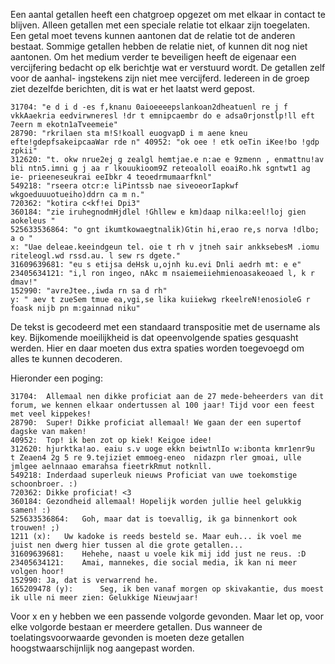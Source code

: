 
Een aantal getallen heeft een chatgroep opgezet om met elkaar in contact te blijven. Alleen getallen met een speciale relatie tot elkaar zijn toegelaten. Een getal moet tevens kunnen aantonen dat de relatie tot de anderen bestaat. Sommige getallen hebben de relatie niet, of kunnen dit nog niet aantonen. Om het medium verder te beveiligen heeft de eigenaar een vercijfering bedacht op elk berichtje wat er verstuurd wordt. De getallen zelf voor de aanhal- ingstekens zijn niet mee vercijferd. Iedereen in de groep ziet dezelfde berichten, dit is wat er het laatst werd gepost.
```
31704: "e d i d -es f,knanu 0aioeeeepslankoan2dheatuenl re j f vkkAaekria eedvirwneresl !dr t emnipcaembr do e adsa0rjonstlp!ll eft 7eern m ekotn1aTveemeie"
28790: "rkrilaen sta m!S!koall euogvapD i m aene kneu efte!gdepfsakeipcaaWar rde n" 40952: "ok oee ! etk oeTin iKee!bo !gdp zpkii"
312620: "t. okw nrue2ej g zealgl hemtjae.e n:ae e 9zmenn , enmattnu!av bli ntn5.imni g j aa r lkouukioom9Z reteoaloll eoaiRo.hk sgntwt1 ag ie- prieeneseukrai eeIbkr 4 teoedrmumaarfknl"
549218: "rseera otcr:e liPintssb nae siveoeorIapkwf wkgoeduuuotueiho)ddrn ca m n."
720362: "kotira c<kf!ei Dpi3"
360184: "zie iruhegnodmHjdlel !Ghllew e km)daap nilka:eel!loj gien aokeleus " 
525633536864: "o gnt ikumtkowaegtnalik)Gtin hi,erao re,s norva !dlbo; a o "
x: "Uae deleae.keeindgeun tel. oie t rh v jtneh sair ankksebesM .iomu riteleogl.wd rssd.au. l sew rs dgete." 
31609639681: "eu s etijsa deHsk u,ojnh ku.evi Dnli aedrh mt: e e"
23405634121: "i,l ron ingeo, nAkc m nsaiemeiiehmienoasakeoaed l, k r dmav!"
152990: "avreJtee.,iwda rn sa d rh"
y: " aev t zueSem tmue ea,vgi,se lika kuiiekwg rkeelreN!enosioleG r foask nijb pn m:gainnad niku"
```

De tekst is gecodeerd met een standaard transpositie met de username als key.
Bijkomende moeilijkheid is dat opeenvolgende spaties gesquasht werden. Hier en daar moeten dus extra spaties worden toegevoegd om alles te kunnen decoderen.

Hieronder een poging:
```
31704:  Allemaal nen dikke proficiat aan de 27 mede-beheerders van dit forum, we kennen elkaar ondertussen al 100 jaar! Tijd voor een feest met veel kippekes!                                                                                                                   
28790:  Super! Dikke proficiat allemaal! We gaan der een supertof dagske van maken!
40952:  Top! ik ben zot op kiek! Keigoe idee!
312620: hjurktka!ao. eaiu s.v uoge ekkn beiwtnlIo w:ibonta kmr1enr9u  t Zeaen4 2g 5 re 9.tejiziet emmoeg-eneo  nidazpn rler gmoai, ulle jmlgee aelnnaao emarahsa fieetrkRmut notknll.                                                                                            
549218: Inderdaad superleuk nieuws Proficiat van uwe toekomstige schoonbroer. :)
720362: Dikke proficiat! <3
360184: Gezondheid allemaal! Hopelijk worden jullie heel gelukkig samen! :)
525633536864:   Goh, maar dat is toevallig, ik ga binnenkort ook trouwen! ;)
1211 (x):   Uw kadoke is reeds besteld se. Maar euh... ik voel me juist nen dwerg hier tussen al die grote getallen...
31609639681:    Hehehe, naast u voele kik mij idd just ne reus. :D
23405634121:    Amai, mannekes, die social media, ik kan ni meer volgen hoor!
152990: Ja, dat is verwarrend he.
165209478 (y):      Seg, ik ben vanaf morgen op skivakantie, dus moest ik ulle ni meer zien: Gelukkige Nieuwjaar!
```

Voor x en y hebben we een passende volgorde gevonden. Maar let op, voor elke volgorde bestaan er meerdere getallen. Dus wanneer de toelatingsvoorwaarde gevonden is moeten deze getallen hoogstwaarschijnlijk nog aangepast worden.

